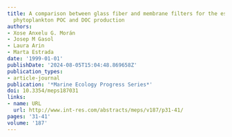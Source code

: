 ```yaml
---
title: A comparison between glass fiber and membrane filters for the estimation of
  phytoplankton POC and DOC production
authors:
- Xose Anxelu G. Morán
- Josep M Gasol
- Laura Arin
- Marta Estrada
date: '1999-01-01'
publishDate: '2024-08-05T15:04:48.869658Z'
publication_types:
- article-journal
publication: '*Marine Ecology Progress Series*'
doi: 10.3354/meps187031
links:
- name: URL
  url: http://www.int-res.com/abstracts/meps/v187/p31-41/
pages: '31-41'
volume: '187'
---
```

